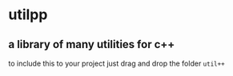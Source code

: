 # utilpp

## a library of many utilities for c++

to include this to your project just drag and drop the folder `util++`
